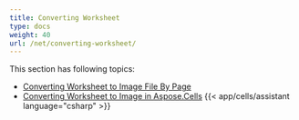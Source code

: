 ```yaml
---
title: Converting Worksheet
type: docs
weight: 40
url: /net/converting-worksheet/
---
```


This section has following topics:

- [Converting Worksheet to Image File By Page](/cells/net/converting-worksheet-to-image-file-by-page/)
- [Converting Worksheet to Image in Aspose.Cells](/cells/net/converting-worksheet-to-image-in-aspose-cells/)
{{< app/cells/assistant language="csharp" >}}